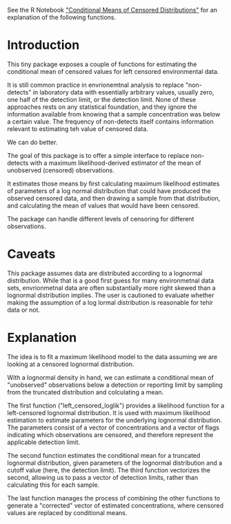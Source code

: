 See the R Notebook ["Conditional Means of Censored Distributions"](https://github.com/ccb60/PortlandHarborToxics/blob/master/Analysis/Conditional_means_of_censored_distributions.Rmd)
for an explanation of the following functions.

# Introduction
This tiny package exposes a couple of functions for estimating the
conditional mean of censored values for left censored environmental data.

It is still common practice in envrionemtnal analysis to replace
"non-detects" in laboratory data with essentially arbitrary values,
usually  zero, one half of the detection limit, or the detection limit. None of
these approaches rests on any statistical foundation, and they ignore the
information available  from knowing that a sample concentration was
below a certain value.  The frequency of non-detects itself contains information
relevant to estimating teh value of censored data.

We can do better.

The goal of this package is to offer a simple interface to replace non-detects
with a maximum likelihood-derived estimator of the mean of unobserved
(censored) observations.

It estimates those means by first calculating maximum likelihood estimates of
parameters of a log normal distribution that could have produced the observed
censored data, and then drawing a sample from that distribution, and calculating
the mean of values that would have been censored.

The package can handle different levels of censoring for different observations.

# Caveats
This package assumes data are distributed according to a lognormal
distribution. While that is a good first guess for many environmetnal data sets,
envrionmetnal data are often substantially more right skewed than a lognormal
distribution implies.  The user is cautioned to evaluate whether making the
assumption of a log lormal distribution is reasonable for tehir data or not.


# Explanation
The idea is to fit a maximum likelihood model to the data
assuming we are looking at a censored lognormal distribution.

With a lognormal density in hand, we can estimate a conditional
mean of "unobserved" observations below a detection or reporting limit
by sampling from the truncated distribution and colculating a mean.

The first function ("left_censored_loglik") provides a likelihood function
for a left-censored lognormal distribution. It is used with maximum
likelihood estimation to estimate parameters for the underlying
lognormal distribution.  The parameters consist of a vector of
concentrations and a vector of flags indicating which
observations are censored, and therefore represent the applicable
detection limit.

The second function estimates the conditional mean for a truncated
lognormal distribution, given parameters of the lognormal distribution
and a cutoff value (here, the detection limit). The third function
vectorizes the second, allowing us to pass a vector of detection
limits, rather than calculating this for each sample.

The last function manages the process of combining the other functions to generate a "corrected" vector of estimated concentrations, where
censored values are replaced by conditional means.

